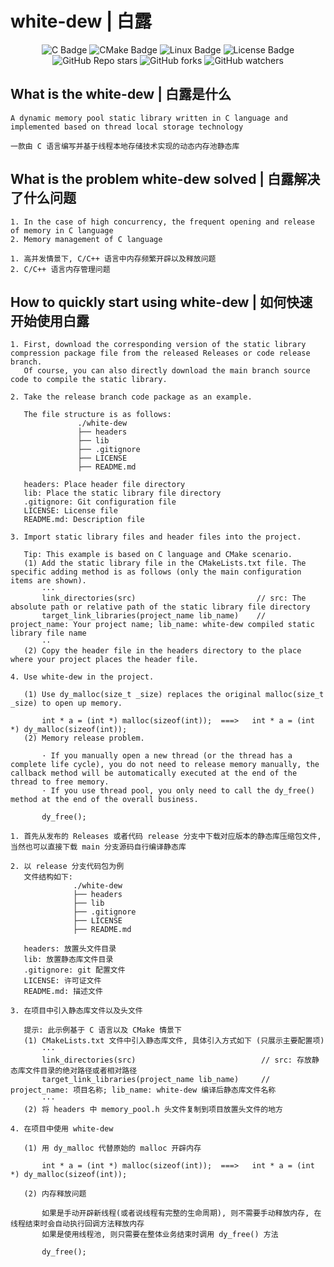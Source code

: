 # white-dew | 白露
<div align="center">
    <img alt="C Badge" src="https://img.shields.io/badge/C-3e4aac?logo=c&logoColor=fff&style=flat"/>
    <!-- <img alt="C++ Badge" src="https://img.shields.io/badge/C%2B%2B-00599C?logo=cplusplus&logoColor=fff&style=flat"/> -->
    <img alt="CMake Badge" src="https://img.shields.io/badge/CMake-cf3d7e?logo=cmake&logoColor=fff&color=cf3d7e&style=flat"/>
    <img alt="Linux Badge" src="https://img.shields.io/badge/Linux-FCC624?logo=linux&logoColor=000&color=yellow&style=flat"/>
    <img alt="License Badge" src="https://img.shields.io/github/license/vshowc/white-dew"/>
</div>
<div align="center">
    <img alt="GitHub Repo stars" src="https://img.shields.io/github/stars/vshowc/white-dew?style=social">
    <img alt="GitHub forks" src="https://img.shields.io/github/forks/vshowc/white-dew?style=social">
    <img alt="GitHub watchers" src="https://img.shields.io/github/watchers/vshowc/white-dew?style=social">
</div>


## What is the white-dew | 白露是什么
```textmate
A dynamic memory pool static library written in C language and implemented based on thread local storage technology
```

```textmate
一款由 C 语言编写并基于线程本地存储技术实现的动态内存池静态库
```

## What is the problem white-dew solved | 白露解决了什么问题
```textmate
1. In the case of high concurrency, the frequent opening and release of memory in C language
2. Memory management of C language
```

```textmate
1. 高并发情景下, C/C++ 语言中内存频繁开辟以及释放问题
2. C/C++ 语言内存管理问题
```

## How to quickly start using white-dew | 如何快速开始使用白露
```textmate
1. First, download the corresponding version of the static library compression package file from the released Releases or code release branch.
   Of course, you can also directly download the main branch source code to compile the static library.
       
2. Take the release branch code package as an example.
    
   The file structure is as follows:
               ./white-dew
               ├── headers
               ├── lib
               ├── .gitignore
               ├── LICENSE
               ├── README.md
       
   headers: Place header file directory
   lib: Place the static library file directory
   .gitignore: Git configuration file
   LICENSE: License file
   README.md: Description file
       
3. Import static library files and header files into the project.
    
   Tip: This example is based on C language and CMake scenario.
   (1) Add the static library file in the CMakeLists.txt file. The specific adding method is as follows (only the main configuration items are shown).
       ···
       link_directories(src)                           // src: The absolute path or relative path of the static library file directory
       target_link_libraries(project_name lib_name)    // project_name: Your project name; lib_name: white-dew compiled static library file name
       ··
   (2) Copy the header file in the headers directory to the place where your project places the header file.
    
4. Use white-dew in the project.
    
   (1) Use dy_malloc(size_t _size) replaces the original malloc(size_t _size) to open up memory.
       
       int * a = (int *) malloc(sizeof(int));  ===>   int * a = (int *) dy_malloc(sizeof(int));
   (2) Memory release problem.
       
       · If you manually open a new thread (or the thread has a complete life cycle), you do not need to release memory manually, the callback method will be automatically executed at the end of the thread to free memory.
       · If you use thread pool, you only need to call the dy_free() method at the end of the overall business.
           
       dy_free();
```

```textmate
1. 首先从发布的 Releases 或者代码 release 分支中下载对应版本的静态库压缩包文件, 当然也可以直接下载 main 分支源码自行编译静态库
    
2. 以 release 分支代码包为例
   文件结构如下:
              ./white-dew
              ├── headers
              ├── lib
              ├── .gitignore
              ├── LICENSE
              ├── README.md
                  
   headers: 放置头文件目录
   lib: 放置静态库文件目录
   .gitignore: git 配置文件
   LICENSE: 许可证文件
   README.md: 描述文件
       
3. 在项目中引入静态库文件以及头文件
    
   提示: 此示例基于 C 语言以及 CMake 情景下
   (1) CMakeLists.txt 文件中引入静态库文件, 具体引入方式如下 (只展示主要配置项)
       ···
       link_directories(src)                            // src: 存放静态库文件目录的绝对路径或者相对路径
       target_link_libraries(project_name lib_name)     // project_name: 项目名称; lib_name: white-dew 编译后静态库文件名称
       ···
   (2) 将 headers 中 memory_pool.h 头文件复制到项目放置头文件的地方
       
4. 在项目中使用 white-dew
    
   (1) 用 dy_malloc 代替原始的 malloc 开辟内存
       
       int * a = (int *) malloc(sizeof(int));  ===>   int * a = (int *) dy_malloc(sizeof(int));
           
   (2) 内存释放问题
       
       如果是手动开辟新线程(或者说线程有完整的生命周期), 则不需要手动释放内存, 在线程结束时会自动执行回调方法释放内存
       如果是使用线程池, 则只需要在整体业务结束时调用 dy_free() 方法
           
       dy_free();
```
